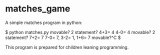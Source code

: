 matches_game
============

A simple matches program in python:

$ python matches.py
movable? 2
statement? 4+3= 4
4-0= 4
movable? 2
statement? 7+2= 7
7-0= 7, 3-2= 1, 1+6= 7
movable?^C
$
  
This program is prepared for children leaning programming.
